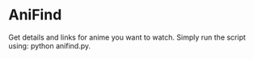 # AniFind
Get details and links for anime you want to watch.
Simply run the script using: python anifind.py.
